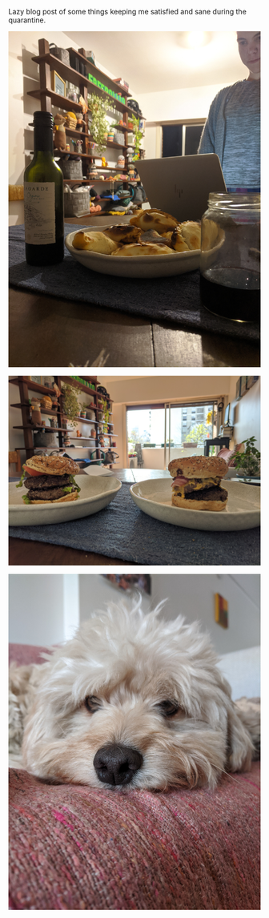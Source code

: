 Lazy blog post of some things keeping me satisfied and sane during the quarantine.

![Empanadas](/assets/images/empanadas.jpg)

![Burgers](/assets/images/burgers.jpg)

![Frank](/assets/images/frank.jpg)
